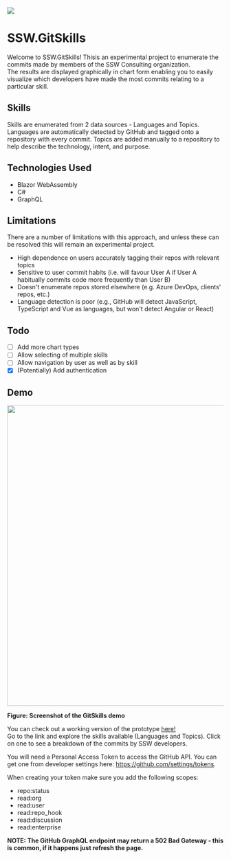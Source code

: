 <img src="https://raw.githubusercontent.com/SSWConsulting/SSW.People.Profiles/main/_docs/images/ssw-banner.png">

# SSW.GitSkills

Welcome to SSW.GitSkills! Thisis an experimental project to enumerate the commits made by members of the SSW Consulting organization.    
The results are displayed graphically in chart form enabling you to easily visualize which developers have made the most commits relating to a particular skill.    


## Skills
  Skills are enumerated from 2 data sources - Languages and Topics. Languages are automatically detected by GitHub and tagged onto a repository with every commit. Topics are added manually to a repository to help describe the technology, intent, and purpose.
     

## Technologies Used
* Blazor WebAssembly
* C#
* GraphQL

      


## Limitations
There are a number of limitations with this approach, and unless these can be resolved this will remain an experimental project.
* High dependence on users accurately tagging their repos with relevant topics
* Sensitive to user commit habits (i.e. will favour User A if User A habitually commits code more frequently than User B)
* Doesn't enumerate repos stored elsewhere (e.g. Azure DevOps, clients' repos, etc.)
* Language detection is poor (e.g., GitHub will detect JavaScript, TypeScript and Vue as languages, but won't detect Angular or React)

## Todo
- [ ] Add more chart types
- [ ] Allow selecting of multiple skills
- [ ] Allow navigation by user as well as by skill
- [x] (Potentially) Add authentication

## Demo

<img src="https://github.com/SSWConsulting/gitskills/blob/main/Assets/v05screenshot.png" width="700">

**Figure: Screenshot of the GitSkills demo**

You can check out a working version of the prototype [here!](https://gitskills.z8.web.core.windows.net/)    
Go to the link and explore the skills available (Languages and Topics). Click on one to see a breakdown of the commits by SSW developers.    

You will need a Personal Access Token to access the GitHub API. You can get one from developer settings here: https://github.com/settings/tokens.    

When creating your token make sure you add the following scopes:
* repo:status
* read:org
* read:user
* read:repo_hook
* read:discussion
* read:enterprise

**NOTE: The GitHub GraphQL endpoint may return a 502 Bad Gateway - this is common, if it happens just refresh the page.**

